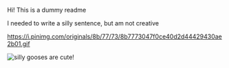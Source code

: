 Hi! This is a dummy readme

I needed to write a silly sentence, but am not creative

https://i.pinimg.com/originals/8b/77/73/8b7773047f0ce40d2d44429430ae2b01.gif

![silly gooses are cute!](https://d3o2e4jr3mxnm3.cloudfront.net/Kids-Naive-Silly-Goose-Short-Sleeve-Crusher-Tee_119687_1_lg.png)